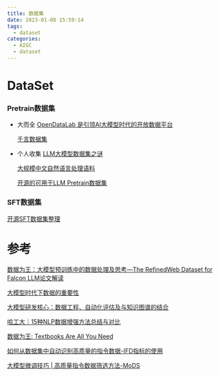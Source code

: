 ```yaml
---
title: 数据集
date: 2023-01-08 15:59:14
tags:
  - dataset
categories: 
  - AIGC
  - dataset  
---
```


<p></p>
<!-- more -->


# DataSet
### Pretrain数据集
+ 大而全 
  [OpenDataLab 是引领AI大模型时代的开放数据平台](http://opendatalab.com/)  
  
  [千言数据集](https://www.luge.ai/#/) 

+ 个人收集
  [LLM大模型数据集之谜](https://zhuanlan.zhihu.com/p/641187337)

  [大规模中文自然语言处理语料](https://github.com/brightmart/nlp_chinese_corpus)

  [开源的可用于LLM Pretrain数据集](https://github.com/Glanvery/LLM-Travel/blob/main/LLM_Pretrain_Datasets.md)

### SFT数据集
[开源SFT数据集整理](https://github.com/chaoswork/sft_datasets)

# 参考
[数据为王：大模型预训练中的数据处理及思考—The RefinedWeb Dataset for Falcon LLM论文解读](https://zhuanlan.zhihu.com/p/641013454)

[大模型时代下数据的重要性](https://zhuanlan.zhihu.com/p/639207933)

[大模型研发核心：数据工程、自动化评估及与知识图谱的结合](https://hub.baai.ac.cn/view/28740)

[哈工大｜15种NLP数据增强方法总结与对比](https://zhuanlan.zhihu.com/p/420295576)

[数据为王: Textbooks Are All You Need ](https://finisky.github.io/textbooks-are-all-you-need-summary/)

[如何从数据集中自动识别高质量的指令数据-IFD指标的使用](https://zhuanlan.zhihu.com/p/658128530)

[大模型微调技巧 | 高质量指令数据筛选方法-MoDS](https://zhuanlan.zhihu.com/p/671183709)